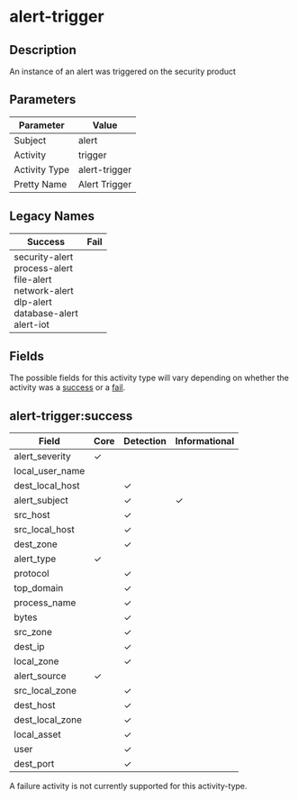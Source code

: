 alert-trigger
=============

Description
-----------
An instance of an alert was triggered on the security product

Parameters
----------
| Parameter     | Value         |
| ------------- | ------------- |
| Subject       | alert         |
| Activity      | trigger       |
| Activity Type | alert-trigger |
| Pretty Name   | Alert Trigger |

Legacy Names
------------
| Success                                                                                                        | Fail |
| -------------------------------------------------------------------------------------------------------------- | ---- |
| security-alert<br>process-alert<br>file-alert<br>network-alert<br>dlp-alert<br>database-alert<br>alert-iot<br> |      |

Fields
------

The possible fields for this activity type will vary depending on whether the activity was a [success](#alert-triggersuccess) or a [fail](#alert-triggerfail).


alert-trigger:success
---------------------

| Field           | Core     | Detection | Informational |
| --------------- | -------- | --------- | ------------- |
| alert_severity  | &#10003; |           |               |
| local_user_name |          |           |               |
| dest_local_host |          | &#10003;  |               |
| alert_subject   |          | &#10003;  | &#10003;      |
| src_host        |          | &#10003;  |               |
| src_local_host  |          | &#10003;  |               |
| dest_zone       |          | &#10003;  |               |
| alert_type      | &#10003; |           |               |
| protocol        |          | &#10003;  |               |
| top_domain      |          | &#10003;  |               |
| process_name    |          | &#10003;  |               |
| bytes           |          | &#10003;  |               |
| src_zone        |          | &#10003;  |               |
| dest_ip         |          | &#10003;  |               |
| local_zone      |          | &#10003;  |               |
| alert_source    | &#10003; |           |               |
| src_local_zone  |          | &#10003;  |               |
| dest_host       |          | &#10003;  |               |
| dest_local_zone |          | &#10003;  |               |
| local_asset     |          | &#10003;  |               |
| user            |          | &#10003;  |               |
| dest_port       |          | &#10003;  |               |

A failure activity is not currently supported for this activity-type.